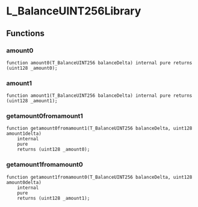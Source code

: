 # L_BalanceUINT256Library

## Functions
### amount0


```solidity
function amount0(T_BalanceUINT256 balanceDelta) internal pure returns (uint128 _amount0);
```

### amount1


```solidity
function amount1(T_BalanceUINT256 balanceDelta) internal pure returns (uint128 _amount1);
```

### getamount0fromamount1


```solidity
function getamount0fromamount1(T_BalanceUINT256 balanceDelta, uint128 amount1delta)
    internal
    pure
    returns (uint128 _amount0);
```

### getamount1fromamount0


```solidity
function getamount1fromamount0(T_BalanceUINT256 balanceDelta, uint128 amount0delta)
    internal
    pure
    returns (uint128 _amount1);
```

